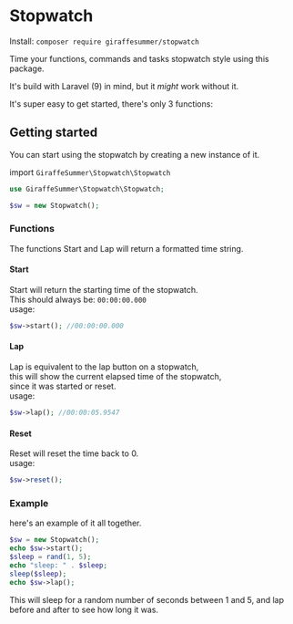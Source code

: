 # Stopwatch

Install: `composer require giraffesummer/stopwatch`

Time your functions, commands and tasks stopwatch style using this package.

It's build with Laravel (9) in mind, but it _might_ work without it.

It's super easy to get started, there's only 3 functions:

## Getting started

You can start using the stopwatch by creating a new instance of it.

import `GiraffeSummer\Stopwatch\Stopwatch`

```php
use GiraffeSummer\Stopwatch\Stopwatch;

$sw = new Stopwatch();
```

### Functions
The functions Start and Lap will return a formatted time string.
#### Start
 Start will return the starting time of the stopwatch.  
 This should always be: `00:00:00.000`  
 usage:
 ```php
 $sw->start(); //00:00:00.000
 ```
#### Lap
 Lap is equivalent to the lap button on a stopwatch,   
 this will show the current elapsed time of the stopwatch,  
 since it was started or reset.  
 usage:
 ```php
 $sw->lap(); //00:00:05.9547
 ```
#### Reset
Reset will reset the time back to 0.  
usage:
```php
$sw->reset();
```

### Example
here's an example of it all together.
```php
$sw = new Stopwatch();
echo $sw->start();
$sleep = rand(1, 5);
echo "sleep: " . $sleep;
sleep($sleep);
echo $sw->lap();
```

This will sleep for a random number of seconds between 1 and 5, and lap before and after to see how long it was.